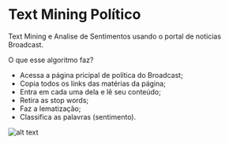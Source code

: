 # Text Mining Político
Text Mining e Analise de Sentimentos usando o portal de noticias Broadcast.

O que esse algoritmo faz?
- Acessa a página pricipal de política do Broadcast;
- Copia todos os links das matérias da página;
- Entra em cada uma dela e lê seu conteúdo;
- Retira as stop words;
- Faz a lematização;
- Classifica as palavras (sentimento).

![alt text](https://i.ibb.co/4TwYkB6/Screenshot-from-2021-03-13-14-58-19.png)
